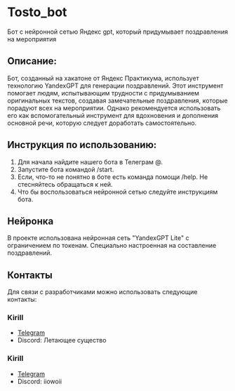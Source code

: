 # Tosto_bot
Бот с нейронной сетью Яндекс gpt, который придумывает поздравления на мероприятия

## Описание:

Бот, созданный на хакатоне от Яндекс Практикума, использует технологию YandexGPT для генерации поздравлений. 
Этот инструмент помогает людям, испытывающим трудности с придумыванием оригинальных текстов, 
создавая замечательные поздравления, которые порадуют всех на мероприятии. 
Однако рекомендуется использовать его как вспомогательный инструмент для вдохновения и дополнения основной речи,
которую следует доработать самостоятельно.

## Инструкция по использованию:

1. Для начала найдите нашего бота в Телеграм @.
2. Запустите бота командой /start.
3. Если, что-то не понятно в боте есть команда помощи /help.
   Не стесняйтесь обращаться к ней.
4. Что бы воспользоваться нейронной сетью следуйте инструкциям бота.

## Нейронка

В проекте использована нейронная сеть "YandexGPT Lite" с ограничением по токенам. 
Специально настроенная на составление поздравлений.


## Контакты

Для связи с разработчиками можно использовать следующие контакты:

### Kirill
- [Telegram](https://t.me/flying_creature)
- Discord: Летающее существо

### Kirill
- [Telegram](https://t.me/stifild)
- Discord: iiowoii
